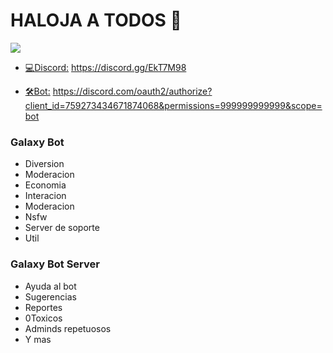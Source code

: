 # HALOJA A TODOS 👋

![](https://cdn.discordapp.com/attachments/786007710399201330/791195228035350528/Thegod_test_.png)

+ [💻Discord:](https://discord.gg/EkT7M98) https://discord.gg/EkT7M98

+ [🛠Bot:](https://discord.com/oauth2/authorize?client_id=788597415468204074&permissions=999999999999999999999999999&scope=bot)  https://discord.com/oauth2/authorize?client_id=759273434671874068&permissions=999999999999&scope=bot


### Galaxy Bot 
+ Diversion
+ Moderacion
+ Economia
+ Interacion
+ Moderacion
+ Nsfw
+ Server de soporte
+ Util 

### Galaxy Bot Server
+ Ayuda al bot
+ Sugerencias
+ Reportes
+ 0Toxicos
+ Adminds repetuosos
+ Y mas
